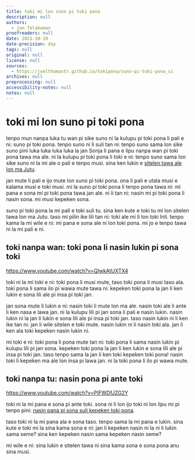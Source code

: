 ```yaml
---
title: toki mi lon suno pi toki pona
description: null
authors:
  - jan Telakoman
proofreaders: null
date: 2021-10-10
date-precision: day
tags: null
original: null
license: null
sources:
  - https://joelthomastr.github.io/tokipona/suno-pi-toki-pona_si
archives: null
preprocessing: null
accessibility-notes: null
notes: null
---
```


# toki mi lon suno pi toki pona

tenpo mun nanpa luka tu wan pi sike suno ni la kulupu pi toki pona li pali e ni: suno pi toki pona. tenpo suno ni li suli tan ni: tenpo suno sama lon sike suno pini luka luka luka luka la jan Sonja li pana e lipu nanpa wan pi toki pona tawa ma ale. ni la kulupu pi toki pona li toki e ni: tenpo suno sama lon sike suno ni la mi ale o pali e tenpo musi. sina ken lukin e [sitelen tawa ale lon ma Jutu](https://youtube.com/playlist?list=PLjOmpMyMxd8Ru7RzbKS0ZZ1E_S2J_pA2X).

jan mute li pali e ijo mute lon suno pi toki pona. ona li pali e utala musi e kalama musi e toki musi. mi la suno pi toki pona li tenpo pona tawa ni: mi pana e sona mi pi toki pona tawa jan ale. ni li tan ni: nasin mi pi toki pona li nasin sona. mi musi kepeken sona.

suno pi toki pona la mi pali e toki suli tu. sina ken kute e toki tu mi lon sitelen tawa lon ma Jutu. taso mi pilin ike lili tan ni: toki ale mi li lon toki Inli. tenpo kama la mi wile e ni: mi pana e sona ale ni lon toki pona. mi jo e tenpo tawa ni la mi pali e ni.

## toki nanpa wan: toki pona li nasin lukin pi sona toki

https://www.youtube.com/watch?v=QIwkAtUXTX4

toki ni la mi toki e ni: toki pona li musi mute, taso toki pona li musi taso ala. toki pona li sama ilo pi wawa mute tawa ni: kepeken toki pona la jan li ken lukin e sona lili ale pi insa pi toki jan.

jan sona mute li lukin e ni: nasin toki li mute lon ma ale. nasin toki ale li ante li ken nasa e lawa jan. ni la kulupu lili pi jan sona li pali e nasin lukin. nasin lukin ni la jan li lukin e sona lili ale pi insa pi toki jan. taso nasin lukin ni li ken ike tan ni: jan li wile sitelen e toki mute. nasin lukin ni li nasin toki ala. jan li ken ala toki kepeken nasin lukin ni.

mi toki e ni: toki pona li pona mute tan ni: toki pona li sama nasin lukin pi kulupu lili pi jan sona. kepeken toki pona la jan li ken lukin e sona lili ale pi insa pi toki jan. taso tenpo sama la jan li ken toki kepeken toki pona! nasin toki li kepeken ma ale lon insa pi lawa jan. ni la toki pona li ilo pi wawa mute.

## toki nanpa tu: nasin pona pi ante toki

https://www.youtube.com/watch?v=PIFWDfJZG2Y

toki ni la mi pana e sona pi ante toki. sona ni li lon ijo toki ni lon lipu mi pi tenpo pini: [nasin pana pi sona suli kepeken toki pona](https://joelthomastr.github.io/tokipona/pana-sona-ale_si#ijo4).

taso toki ni la mi pana ala e sona taso. tenpo sama la mi pana e lukin. sina kute e toki mi la sina kama sona e ni: jan li kepeken nasin ni la ni li lukin sama seme? sina ken kepeken nasin sama kepeken nasin seme?

mi wile e ni: sina lukin e sitelen tawa ni sina kama sona e sona pona anu sina musi.
